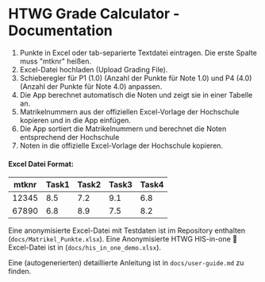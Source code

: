 # HTWG Grade Calculator - Documentation

1. Punkte in Excel oder tab-separierte Textdatei eintragen. Die erste Spalte muss "mtknr" heißen.
2. Excel-Datei hochladen (Upload Grading File). 
3. Schieberegler für P1 (1.0) (Anzahl der Punkte für Note 1.0) und P4 (4.0) (Anzahl der Punkte für Note 4.0) anpassen.
4. Die App berechnet automatisch die Noten und zeigt sie in einer Tabelle an.
5. Matrikelnummern aus der offiziellen Excel-Vorlage der Hochschule kopieren und in die App einfügen.
6. Die App sortiert die Matrikelnummern und berechnet die Noten entsprechend der Hochschule
7. Noten in die offizielle Excel-Vorlage der Hochschule kopieren.


#### Excel Datei Format:
| mtknr | Task1 | Task2 | Task3 | Task4 |
|-------|-------|-------|-------|-------|
| 12345 | 8.5   | 7.2   | 9.1   | 6.8   |
| 67890 | 6.8   | 8.9   | 7.5   | 8.2   |   

Eine anonymisierte Excel-Datei mit Testdaten ist im Repository enthalten (`docs/Matrikel_Punkte.xlsx`). Eine Anonymisierte HTWG HIS-in-one 🤮 Excel-Datei ist in (`docs/his_in_one_demo.xlsx`).


Eine (autogenerierten) detaillierte Anleitung ist in `docs/user-guide.md` zu finden.
